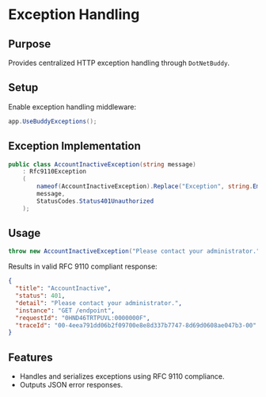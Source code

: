 # Exception Handling

## Purpose

Provides centralized HTTP exception handling through `DotNetBuddy`.

## Setup

Enable exception handling middleware:

```csharp
app.UseBuddyExceptions();
```

## Exception Implementation

```csharp
public class AccountInactiveException(string message)
    : Rfc9110Exception
    (
        nameof(AccountInactiveException).Replace("Exception", string.Empty),
        message,
        StatusCodes.Status401Unauthorized
    );
```

## Usage

```csharp
throw new AccountInactiveException("Please contact your administrator.");
```
Results in valid RFC 9110 compliant response:
```json
{
  "title": "AccountInactive",
  "status": 401,
  "detail": "Please contact your administrator.",
  "instance": "GET /endpoint",
  "requestId": "0HND46TRTPUVL:0000000F",
  "traceId": "00-4eea791dd06b2f09700e8e8d337b7747-8d69d0608ae047b3-00"
}
```

## Features

- Handles and serializes exceptions using RFC 9110 compliance.
- Outputs JSON error responses.
